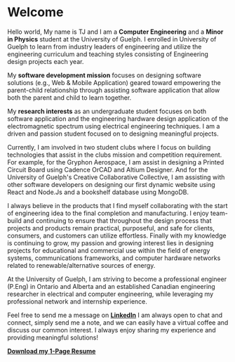 # Welcome

Hello world, My name is TJ and I am a **Computer Engineering** and a **Minor in Physics** student at the University of Guelph. I enrolled in University of Guelph to learn from industry leaders of engineering and utilize the engineering curriculum and teaching styles consisting of Engineering design projects each year.

My **software development mission** focuses on designing software solutions (e.g., Web & Mobile Application) geared toward empowering the parent-child relationship through assisting software application that allow both the parent and child to learn together.

My **research interests** as an undergraduate student focuses on both software application and the engineering hardware design application of the electromagnetic spectrum using electrical engineering techniques. I am a driven and passion student focused on to designing meaningful projects. 

Currently, I am involved in two student clubs where I focus on building technologies that assist in the clubs mission and competition requirement. For example, for the Gryphon Aerospace, I am assist in designing a Printed Circuit Board using Cadence OrCAD and Altium Designer. And for the University of Guelph's Creative Collaborative Collective, I am assisting with other software developers on designing our first dynamic website using React and Node.Js and a bookshelf database using MongoDB.


I always believe in the products that I find myself collaborating with the start of engineering idea to the final completion and manufacturing. I enjoy team-build and continuing to ensure that throughout the design process that projects and products remain practical, purposeful, and safe for clients, consumers, and customers can utilize effortless. Finally with my knowledge is continuing to grow, my passion and growing interest lies in designing projects for educational and commercial use within the field of energy systems, communications frameworks, and computer hardware networks related to renewable/alternative sources of energy. 

<!-- Prior to attending the University of Guelph, I completed my Honours Bachelor of Science (B.Sc) degree from McMaster University in **Mathematics and Statistics**. During my tenure in McMaster University's Mathematics & Statistics Program, key courses and studies remained as a focus in my studies. These courses were Data Science, Data Visualization, Machine Learning, and Computational Statistics using R, and Mathematical Modelling using C and Python. Finally, many of my extracurricular activities were aimed in mentoring first year international science, mathematics, and business students. -->

At the University of Guelph, I am striving to become a professional engineer (P.Eng) in Ontario and Alberta and an established Canadian engineering researcher in electrical and computer engineering, while leveraging my professional network and internship experience.

Feel free to send me a message on [**LinkedIn**](https://www.linkedin.com/in/t-j-prescod-heath-bb9697284/)  I am always open to chat and connect, simply send me a note, and we can easily have a virtual coffee and discuss our common interest. I always enjoy sharing my experience and providing meaningful solutions!


[**Download my 1-Page Resume**](assets/Tevin_Resume_Aero.pdf)





[//]: # (**Download my resume** &#40;[here]&#40;"C:\Users\tevin\PycharmProjects\AwesomeWebsite\docs\assets\Tevin_Resume_Aero.pdf"&#41;&#41;)

[//]: # (For full documentation visit [mkdocs.org]&#40;https://www.mkdocs.org&#41;.)

[//]: # ()
[//]: # (## Commands)

[//]: # ()
[//]: # (* `mkdocs new [dir-name]` - Create a new project.)

[//]: # (* `mkdocs serve` - Start the live-reloading docs server.)

[//]: # (* `mkdocs build` - Build the documentation site.)

[//]: # (* `mkdocs -h` - Print help message and exit.)

[//]: # ()
[//]: # (## Project layout)

[//]: # ()
[//]: # (    mkdocs.yml    # The configuration file.)

[//]: # (    docs/)

[//]: # (        index.md  # The documentation homepage.)

[//]: # (        ...       # Other markdown pages, images and other files.)
